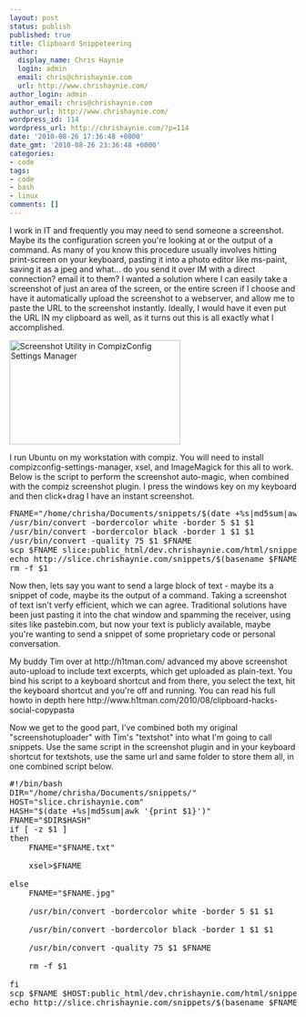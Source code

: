 ```yaml
---
layout: post
status: publish
published: true
title: Clipboard Snippeteering
author:
  display_name: Chris Haynie
  login: admin
  email: chris@chrishaynie.com
  url: http://www.chrishaynie.com/
author_login: admin
author_email: chris@chrishaynie.com
author_url: http://www.chrishaynie.com/
wordpress_id: 114
wordpress_url: http://chrishaynie.com/?p=114
date: '2010-08-26 17:36:48 +0000'
date_gmt: '2010-08-26 23:36:48 +0000'
categories:
- code
tags:
- code
- bash
- linux
comments: []
---
```

<p>I work in IT and frequently you may need to send someone a screenshot. Maybe its the configuration screen you're looking at or the output of a command.  As many of you know this procedure usually involves hitting print-screen on your keyboard, pasting it into a photo editor like ms-paint, saving it as a jpeg and what... do you send it over IM with a direct connection? email it to them? I wanted a solution where I can easily take a screenshot of just an area of the screen, or the entire screen if I choose and have it automatically upload the screenshot to a webserver, and allow me to paste the URL to the screenshot instantly.  Ideally, I would have it even put the URL IN my clipboard as well, as it turns out this is all exactly what I accomplished.</p>
<p><a href="http://chrishaynie.com/wp-content/uploads/2010/08/66b1c38661258dc3b201c52f0035956b.jpg"><img src="http://http://b819c688147e0961fe05-3686d6c970b79fee78310b4e70aec21e.r18.cf1.rackcdn.com/wp-content/uploads/2010/08/66b1c38661258dc3b201c52f0035956b-300x183.jpg" alt="Screenshot Utility in CompizConfig Settings Manager" title="Screenshot Utility in CompizConfig Settings Manager" width="300" height="183" class="alignright size-medium wp-image-117" /></a></p>
<p>I run Ubuntu on my workstation with compiz. You will need to install compizconfig-settings-manager, xsel, and ImageMagick for this all to work. Below is the script to perform the screenshot auto-magic, when combined with the compiz screenshot plugin.  I press the windows key on my keyboard and then click+drag I have an instant screenshot. </p>
<pre lang="bash">
FNAME="/home/chrisha/Documents/snippets/$(date +%s|md5sum|awk '{print $1}').jpg"
/usr/bin/convert -bordercolor white -border 5 $1 $1
/usr/bin/convert -bordercolor black -border 1 $1 $1
/usr/bin/convert -quality 75 $1 $FNAME
scp $FNAME slice:public_html/dev.chrishaynie.com/html/snippets/
echo http://slice.chrishaynie.com/snippets/$(basename $FNAME)|xsel -i
rm -f $1
</pre>
<p>Now then, lets say you want to send a large block of text - maybe its a snippet of code, maybe its the output of a command. Taking a screenshot of text isn't verfy efficient, which we can agree. Traditional solutions have been just pasting it into the chat window and spamming the receiver, using sites like pastebin.com, but now your text is publicly available, maybe you're wanting to send a snippet of some proprietary code or personal conversation.</p>
<p>My buddy Tim over at http://h1tman.com/ advanced my above screenshot auto-upload to include text excerpts, which get uploaded as plain-text.  You bind his script to a keyboard shortcut and from there, you select the text, hit the keyboard shortcut and you're off and running. You can read his full howto in depth here http://www.h1tman.com/2010/08/clipboard-hacks-social-copypasta</p>
<p>Now we get to the good part, I've combined both my original "screenshotuploader" with Tim's "textshot" into what I'm going to call snippets. Use the same script in the screenshot plugin and in your keyboard shortcut for textshots, use the same url and same folder to store them all, in one combined script below.</p>

<pre lang="bash">
#!/bin/bash
DIR="/home/chrisha/Documents/snippets/"
HOST="slice.chrishaynie.com"
HASH="$(date +%s|md5sum|awk '{print $1}')"
FNAME="$DIR$HASH"
if [ -z $1 ]
then
	FNAME="$FNAME.txt"<br />
	xsel>$FNAME<br />
else
	FNAME="$FNAME.jpg"<br />
	/usr/bin/convert -bordercolor white -border 5 $1 $1<br />
	/usr/bin/convert -bordercolor black -border 1 $1 $1<br />
	/usr/bin/convert -quality 75 $1 $FNAME<br />
	rm -f $1<br />
fi
scp $FNAME $HOST:public_html/dev.chrishaynie.com/html/snippets/
echo http://slice.chrishaynie.com/snippets/$(basename $FNAME)|xsel -i
</pre>
